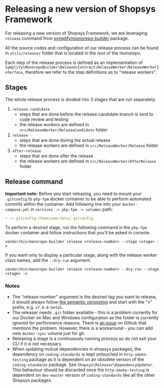 # Releasing a new version of Shopsys Framework

For releasing a new version of Shopsys Framework, we are leveraging `release` command from [symplify/monorepo-builder](https://github.com/Symplify/MonorepoBuilder) package.

All the source codes and configuration of our release process can be found in `utils/releaser` folder that is located in the root of the monorepo.

Each step of the release process is defined as an implementation of `Symplify\MonorepoBuilder\Release\Contract\ReleaseWorker\ReleaseWorkerInterface`,
therefore we refer to the step definitions as to "release workers".

## Stages

The whole release process is divided into 3 stages that are run separately:

1. `release-candidate`
    - steps that are done before the release candidate branch is sent to code review and testing
    - the release workers are defined in `src/ReleaseWorker/ReleaseCandidate` folder
1. `release`
    - steps that are done during the actual release
    - the release workers are defined in `src/ReleaseWorker/Release` folder
1. `after-release`
    - steps that are done after the release
    - the release workers are defined in `src/ReleaseWorker/AfterRelease` folder


## Release command

**Important note:** Before you start releasing, you need to mount your `.gitconfig` to `php-fpm` docker container
to be able to perform automated commits within the container.
Add following line into your `docker-compose.yml` in `services -> php-fpm -> volumes` path:
```yaml
- ~/.gitconfig:/home/www-data/.gitconfig
```

To perform a desired stage, run the following command in the `php-fpm` docker container and follow instructions that you'll be asked in console.
```
vendor/bin/monorepo-builder release <release-number> --stage <stage> -v
```
If you want only to display a particular stage, along with the release worker class names, add the `--dry-run` argument:
```
vendor/bin/monorepo-builder release <release-number> --dry-run --stage <stage> -v
```

### Notes
- The "release-number" argument is the desired tag you want to release, it should always follow [the semantic versioning](https://semver.org/)
and start with the "v" prefix, e.g. `v7.0.0-beta5`.
- The releaser needs `.git` folder available - this is a problem currently for our Docker on Mac and Windows configuration
as the folder is currently ignored for performance reasons.
There is [an issue](https://github.com/shopsys/shopsys/issues/536) on Github that mentions the problem.
However, there is a workaround - you can add new `docker-sync` volume just for git.
- Releasing a stage is a continuously running process so do not exit your CLI if it is not necessary.
- When updating mutual dependencies in shopsys packages, the dependency on `coding-standards` is kept untouched in `http-smoke-testing` package
as it is dependent on an obsolete version of the `coding-standards` package. See `Shopsys\Releaser\DependencyUpdater`.
This behaviour should be discarded once the `http-smoke-testing` is dependent on `dev-master` version of `coding-standards` like all the other Shopsys packages.
